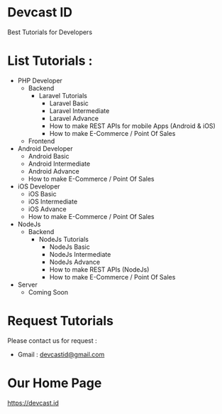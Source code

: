 # Devcast ID

Best Tutorials for Developers

# List Tutorials :
* PHP Developer
  - Backend
    - Laravel Tutorials
      - Laravel Basic
      - Laravel Intermediate
      - Laravel Advance
      - How to make REST APIs for mobile Apps (Android & iOS)
      - How to make E-Commerce / Point Of Sales
  - Frontend
* Android Developer
  - Android Basic
  - Android Intermediate
  - Android Advance
  - How to make E-Commerce / Point Of Sales
* iOS Developer
  - iOS Basic
  - iOS Intermediate
  - iOS Advance
  - How to make E-Commerce / Point Of Sales
* NodeJs
  - Backend
    - NodeJs Tutorials
      - NodeJs Basic
      - NodeJs Intermediate
      - NodeJs Advance
      - How to make REST APIs (NodeJs)
      - How to make E-Commerce / Point Of Sales
* Server
  - Coming Soon

# Request Tutorials
Please contact us for request :
  - Gmail : devcastid@gmail.com

# Our Home Page
https://devcast.id
